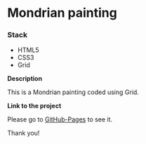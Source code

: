 # Mondrian painting

### Stack

* HTML5
* CSS3
* Grid

**Description**

This is a Mondrian painting coded using Grid.

**Link to the project**

Please go to [GitHub-Pages](https://marybayt.github.io/Mondrian/) to see it.

Thank you!
